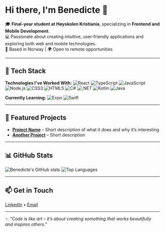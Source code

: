 # Hi there, I'm Benedicte 👋

🎓 **Final-year student at Høyskolen Kristiania**, specializing in **Frontend and Mobile Development**.  
💻 Passionate about creating intuitive, user‑friendly applications and exploring both web and mobile technologies.  
📍 Based in Norway | 🌍 Open to remote opportunities

---

## 🚀 Tech Stack

**Technologies I've Worked With:**
![React](https://img.shields.io/badge/-React-61DAFB?logo=react&logoColor=000)
![TypeScript](https://img.shields.io/badge/-TypeScript-3178C6?logo=typescript&logoColor=fff)
![JavaScript](https://img.shields.io/badge/-JavaScript-F7DF1E?logo=javascript&logoColor=000)
![Node.js](https://img.shields.io/badge/-Node.js-339933?logo=node.js&logoColor=fff)
![CSS3](https://img.shields.io/badge/-CSS3-1572B6?logo=css3&logoColor=fff)
![HTML5](https://img.shields.io/badge/-HTML5-E34F26?logo=html5&logoColor=fff)
![C#](https://img.shields.io/badge/-C%23-239120?logo=c-sharp&logoColor=fff)
![.NET](https://img.shields.io/badge/-.NET-512BD4?logo=dotnet&logoColor=fff)
![Kotlin](https://img.shields.io/badge/-Kotlin-0095D5?logo=kotlin&logoColor=fff)
![Java](https://img.shields.io/badge/-Java-007396?logo=java&logoColor=fff)

**Currently Learning:**
![Expo](https://img.shields.io/badge/-Expo-000020?logo=expo&logoColor=fff)
![Swift](https://img.shields.io/badge/-Swift-FA7343?logo=swift&logoColor=fff)

---

## 📌 Featured Projects
- [**Project Name**](https://github.com/yourusername/project) – Short description of what it does and why it’s interesting
- [**Another Project**](https://github.com/yourusername/project2) – Short description

---

## 📊 GitHub Stats
![Benedicte's GitHub stats](https://github-readme-stats.vercel.app/api?username=YOURUSERNAME&show_icons=true&theme=radical)
![Top Languages](https://github-readme-stats.vercel.app/api/top-langs/?username=YOURUSERNAME&layout=compact&theme=radical)

---

## 📫 Get in Touch
[LinkedIn](https://linkedin.com/in/yourprofile) • [Email](mailto:youremail@example.com)

---

✨ *"Code is like art – it’s about creating something that works beautifully and inspires others."*

